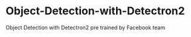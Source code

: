 # Object-Detection-with-Detectron2

Object Detection with Detectron2 pre trained by Facebook team


